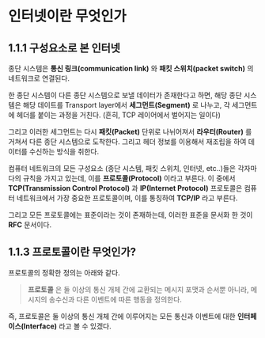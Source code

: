 # 인터넷이란 무엇인가

## 1.1.1 구성요소로 본 인터넷

종단 시스템은 **통신 링크(communication link)** 와 **패킷 스위치(packet switch)** 의 네트워크로 연결된다.

한 종단 시스템이 다른 종단 시스템으로 보낼 데이터가 존재한다고 하면, 해당 종단 시스템은 해당 데이트를 Transport layer에서 **세그먼트(Segment)** 로 나누고, 각 세그먼트에 헤더를 붙이는 과정을 거친다. (흔히, TCP 레이어에서 벌어지는 일이다)

그리고 이러한 세그먼트는 다시 **패킷(Packet)** 단위로 나뉘어져서 **라우터(Router)** 를 거쳐서 다른 종단 시스템으로 도착한다. 그리고 헤더 정보를 이용해서 재조립을 하여 데이터를 수신하는 방식을 취한다.

컴퓨터 네트워크의 모든 구성요소 (종단 시스템, 패킷 스위치, 인터넷, etc..)들은 각자마다의 규칙을 가지고 있는데, 이를 **프로토콜(Protocol)** 이라고 부른다. 이 중에서 **TCP(Transmission Control Protocol)** 과 **IP(Internet Protocol)** 프로토콜은 컴퓨터 네트워크에서 가장 중요한 프로토콜이며, 이를 통칭하여 **TCP/IP** 라고 부른다.

그리고 모든 프로토콜에는 표준이라는 것이 존재하는데, 이러한 표준을 문서화 한 것이 **RFC** 문서이다.

## 1.1.3 프로토콜이란 무엇인가?

프로토콜의 정확한 정의는 아래와 같다.

> **프로토콜** 은 둘 이상의 통신 개체 간에 교환되는 메시지 포맷과 순서뿐 아니라, 메시지의 송수신과 다른 이벤트에 따른 행동을 정의한다.

즉, 프로토콜은 둘 이상의 통신 개체 간에 이루어지는 모든 통신과 이벤트에 대한 **인터페이스(Interface)** 라고 볼 수 있겠다.